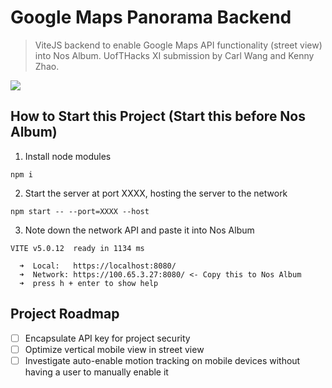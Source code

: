 # Google Maps Panorama Backend

> ViteJS backend to enable Google Maps API functionality (street view) into Nos Album.
> UofTHacks XI submission by Carl Wang and Kenny Zhao.

[<img src="https://img.shields.io/badge/Devpost-003E54?style=for-the-badge&logo=Devpost&logoColor=white" />](https://devpost.com/software/nos-album?ref_content=my-projects-tab&ref_feature=my_projects)

## How to Start this Project (Start this before Nos Album)

1. Install node modules

```
npm i
```

2. Start the server at port XXXX, hosting the server to the network

```
npm start -- --port=XXXX --host
```

3. Note down the network API and paste it into Nos Album
```
VITE v5.0.12  ready in 1134 ms

  ➜  Local:   https://localhost:8080/
  ➜  Network: https://100.65.3.27:8080/ <- Copy this to Nos Album
  ➜  press h + enter to show help
```

## Project Roadmap
- [ ] Encapsulate API key for project security
- [ ] Optimize vertical mobile view in street view
- [ ] Investigate auto-enable motion tracking on mobile devices without having a user to manually enable it
